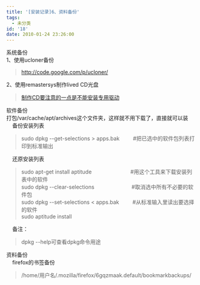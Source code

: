 ```yaml
---
title: '[安装记录]6、资料备份'
tags:
  - 未分类
id: '18'
date: 2010-01-24 23:26:00
---
```


系统备份  
1、使用ucloner备份  

> http://code.google.com/p/ucloner/  

2、使用remastersys制作lived CD光盘  

> [制作CD要注意的一点是不能安装专用驱动](http://wiki.linuxdeepin.com/index.php/Remastersys)

  
软件备份  
打包/var/cache/apt/archives这个文件夹，这样就不用下载了，直接就可以装  
    备份安装列表  

> sudo dpkg --get-selections > apps.bak         #把已选中的软件包列表打印到标准输出  

    还原安装列表  

> sudo apt-get install aptitude                          #用这个工具来下载安装列表中的软件  
> sudo dpkg --clear-selections                         #取消选中所有不必要的软件包  
> sudo dpkg --set-selections < apps.bak         #从标准输入里读出要选择的软件  
> sudo aptitude install  

  
    备注：  

> dpkg --help可查看dpkg命令用途  

  
  
资料备份  
    firefox的书签备份  

> /home/用户名/.mozilla/firefox/6gqzmaak.default/bookmarkbackups/